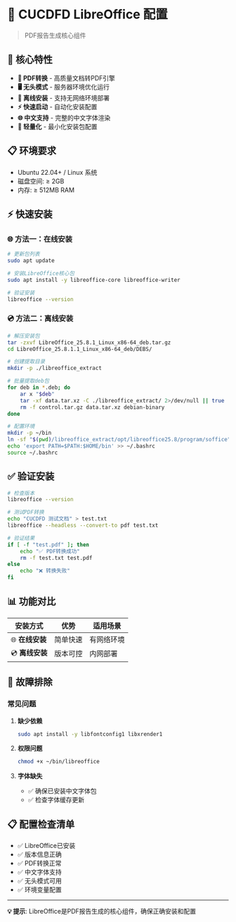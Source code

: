 # 📄 CUCDFD LibreOffice 配置

> PDF报告生成核心组件

## 🚀 核心特性

- **📄 PDF转换** - 高质量文档转PDF引擎
- **🖥️ 无头模式** - 服务器环境优化运行
- **🔧 离线安装** - 支持无网络环境部署
- **⚡ 快速启动** - 自动化安装配置
- **🌐 中文支持** - 完整的中文字体渲染
- **💾 轻量化** - 最小化安装包配置

## 📋 环境要求

- Ubuntu 22.04+ / Linux 系统
- 磁盘空间: ≥ 2GB
- 内存: ≥ 512MB RAM

## ⚡ 快速安装

### 🌐 方法一：在线安装

```bash
# 更新包列表
sudo apt update

# 安装LibreOffice核心包
sudo apt install -y libreoffice-core libreoffice-writer

# 验证安装
libreoffice --version
```

### 💿 方法二：离线安装

```bash
# 解压安装包
tar -zxvf LibreOffice_25.8.1_Linux_x86-64_deb.tar.gz
cd LibreOffice_25.8.1.1_Linux_x86-64_deb/DEBS/

# 创建提取目录
mkdir -p ./libreoffice_extract

# 批量提取deb包
for deb in *.deb; do
    ar x "$deb"
    tar -xf data.tar.xz -C ./libreoffice_extract/ 2>/dev/null || true
    rm -f control.tar.gz data.tar.xz debian-binary
done

# 配置环境
mkdir -p ~/bin
ln -sf "$(pwd)/libreoffice_extract/opt/libreoffice25.8/program/soffice" ~/bin/libreoffice
echo 'export PATH=$PATH:$HOME/bin' >> ~/.bashrc
source ~/.bashrc
```

## ✅ 验证安装

```bash
# 检查版本
libreoffice --version

# 测试PDF转换
echo "CUCDFD 测试文档" > test.txt
libreoffice --headless --convert-to pdf test.txt

# 验证结果
if [ -f "test.pdf" ]; then
    echo "✅ PDF转换成功"
    rm -f test.txt test.pdf
else
    echo "❌ 转换失败"
fi
```

## 📊 功能对比

| 安装方式 | 优势 | 适用场景 |
|----------|------|----------|
| 🌐 **在线安装** | 简单快速 | 有网络环境 |
| 💿 **离线安装** | 版本可控 | 内网部署 |

## 🔧 故障排除

### 常见问题

1. **缺少依赖**
   ```bash
   sudo apt install -y libfontconfig1 libxrender1
   ```

2. **权限问题**
   ```bash
   chmod +x ~/bin/libreoffice
   ```

3. **字体缺失**
   - ✅ 确保已安装中文字体包
   - ✅ 检查字体缓存更新

## 📋 配置检查清单

- ✅ LibreOffice已安装
- ✅ 版本信息正确
- ✅ PDF转换正常
- ✅ 中文字体支持
- ✅ 无头模式可用
- ✅ 环境变量配置

---

**💡 提示**: LibreOffice是PDF报告生成的核心组件，确保正确安装和配置

